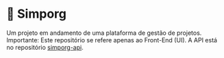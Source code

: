 # 📌 Simporg

Um projeto em andamento de uma plataforma de gestão de projetos. Importante: Este repositório se refere apenas ao Front-End (UI). A API está no repositório [simporg-api](https://github.com/Adler-Pereira/simporg-api).
